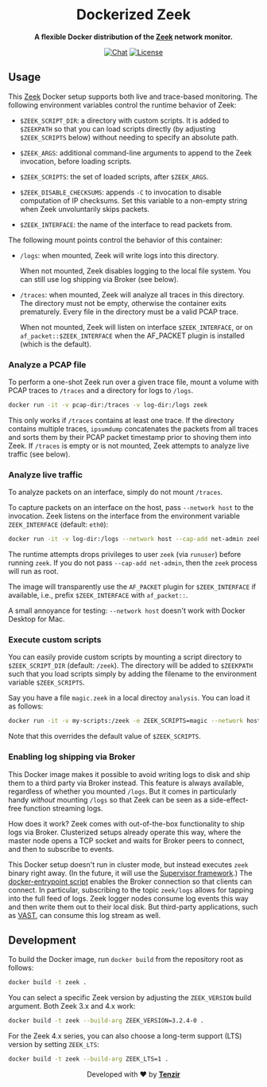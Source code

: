 <h1 align="center">
  Dockerized Zeek
</h1>
<div align="center">
  
**A flexible Docker distribution of the [Zeek][zeek] network monitor.**

[![Chat][chat-badge]][chat-url]
[![License][license-badge]][license-url]
</div>

## Usage

This [Zeek][zeek] Docker setup supports both live and trace-based monitoring.
The following environment variables control the runtime behavior of Zeek:

- `$ZEEK_SCRIPT_DIR`: a directory with custom scripts. It is added to
  `$ZEEKPATH` so that you can load scripts directly (by adjusting
  `$ZEEK_SCRIPTS` below) without needing to specify an absolute path.

- `$ZEEK_ARGS`: additional command-line arguments to append to the Zeek
  invocation, before loading scripts.

- `$ZEEK_SCRIPTS`: the set of loaded scripts, after `$ZEEK_ARGS`.

- `$ZEEK_DISABLE_CHECKSUMS`: appends `-C` to invocation to disable computation
  of IP checksums. Set this variable to a non-empty string when Zeek
  unvoluntarily skips packets.

- `$ZEEK_INTERFACE`: the name of the interface to read packets from.

The following mount points control the behavior of this container:

- `/logs`: when mounted, Zeek will write logs into this directory.

  When not mounted, Zeek disables logging to the local file system. You can
  still use log shipping via Broker (see below).

- `/traces`: when mounted, Zeek will analyze all traces in this directory. The
  directory must not be empty, otherwise the container exits prematurely. Every
  file in the directory must be a valid PCAP trace.

  When not mounted, Zeek will listen on interface `$ZEEK_INTERFACE`, or on
  `af_packet::$ZEEK_INTERFACE` when the AF_PACKET plugin is installed (which is
  the default).

### Analyze a PCAP file

To perform a one-shot Zeek run over a given trace file, mount a volume
with PCAP traces to `/traces` and a directory for logs to `/logs`.

```sh
docker run -it -v pcap-dir:/traces -v log-dir:/logs zeek
```

This only works if `/traces` contains at least one trace. If the directory
contains multiple traces, `ipsumdump` concatenates the packets from all traces
and sorts them by their PCAP packet timestamp prior to shoving them into Zeek.
If `/traces` is empty or is not mounted, Zeek attempts to analyze live traffic
(see below).

### Analyze live traffic

To analyze packets on an interface, simply do not mount `/traces`.

To capture packets on an interface on the host, pass `--network host` to the
invocation. Zeek listens on the interface from the environment variable
`ZEEK_INTERFACE` (default: `eth0`):

```sh
docker run -it -v log-dir:/logs --network host --cap-add net-admin zeek
```

The runtime attempts drops privileges to user `zeek` (via `runuser`) before
running `zeek`. If you do not pass `--cap-add net-admin`, then the `zeek`
process will run as root.

The image will transparently use the `AF_PACKET` plugin for `$ZEEK_INTERFACE` if
available, i.e., prefix `$ZEEK_INTERFACE` with `af_packet::`.

A small annoyance for testing: `--network host` doesn't work with Docker
Desktop for Mac.

### Execute custom scripts

You can easily provide custom scripts by mounting a script directory to
`$ZEEK_SCRIPT_DIR` (default: `/zeek`). The directory will be added to
`$ZEEKPATH` such that you load scripts simply by adding the filename to the
environment variable `$ZEEK_SCRIPTS`.

Say you have a file `magic.zeek` in a local directoy `analysis`. You can load
it as follows:

```sh
docker run -it -v my-scripts:/zeek -e ZEEK_SCRIPTS=magic --network host zeek
```

Note that this overrides the default value of `$ZEEK_SCRIPTS`.

### Enabling log shipping via Broker

This Docker image makes it possible to avoid writing logs to disk and ship them
to a third party via Broker instead. This feature is always available,
regardless of whether you mounted `/logs`. But it comes in particularly handy
*without* mounting `/logs` so that Zeek can be seen as a side-effect-free
function streaming logs.

How does it work? Zeek comes with out-of-the-box functionality to ship logs via
Broker. Clusterized setups already operate this way, where the master node
opens a TCP socket and waits for Broker peers to connect, and then to subscribe
to events.

This Docker setup doesn't run in cluster mode, but instead executes `zeek`
binary right away. (In the future, it will use the [Supervisor
framework](https://docs.zeek.org/en/master/frameworks/supervisor.html).) The
[docker-entrypoint script](scripts/docker-entrypoint.zeek) enables the Broker
connection so that clients can connect. In particular, subscribing to the topic
`zeek/logs` allows for tapping into the full feed of logs. Zeek logger nodes
consume log events this way and then write them out to their local disk. But
third-party applications, such as [VAST](https://github.com/tenzir/vast), can
consume this log stream as well.

## Development

To build the Docker image, run `docker build` from the repository root as
follows:

```sh
docker build -t zeek .
```

You can select a specific Zeek version by adjusting the `ZEEK_VERSION` build
argument. Both Zeek 3.x and 4.x work:

```sh
docker build -t zeek --build-arg ZEEK_VERSION=3.2.4-0 .
```

For the Zeek 4.x series, you can also choose a long-term support (LTS) version
by setting `ZEEK_LTS`:

```sh
docker build -t zeek --build-arg ZEEK_LTS=1 .
```

<p align="center">
  Developed with ❤️ by <strong><a href="https://tenzir.com">Tenzir</a></strong>
</p>

[zeek]: https://www.zeek.org
[chat-badge]: https://img.shields.io/badge/Slack-Tenzir%20Community%20Chat-brightgreen?logo=slack&color=purple&style=flat
[chat-url]: http://slack.tenzir.com
[license-badge]: https://img.shields.io/badge/license-BSD-blue.svg
[license-url]: https://raw.github.com/vast-io/vast/master/COPYING
